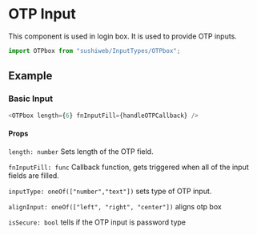 # OTP Input

This component is used in login box. It is used to provide OTP inputs.

```js
import OTPbox from "sushiweb/InputTypes/OTPbox";
```

<!-- STORY -->

<!-- PROPS -->

## Example

### Basic Input

```js
<OTPbox length={6} fnInputFill={handleOTPCallback} />
```

#### Props

`length: number` Sets length of the OTP field.

`fnInputFill: func` Callback function, gets triggered when all of the input fields are filled.

`inputType: oneOf(["number","text"])` sets type of OTP input.

`alignInput: oneOf(["left", "right", "center"])` aligns otp box

`isSecure: bool` tells if the OTP input is password type
